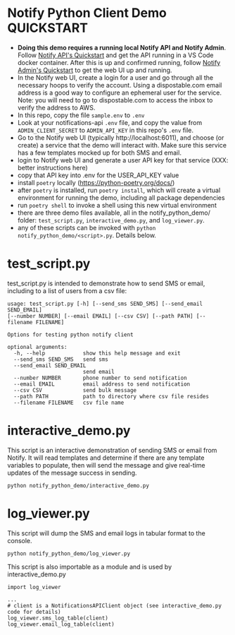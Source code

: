 # Notify Python Client Demo QUICKSTART

* **Doing this demo requires a running local Notify API and Notify Admin**. Follow [Notify API's Quickstart](https://github.com/GSA/notifications-api#quickstart) and get the API running in a VS Code docker container. After this is up and confirmed running, follow [Notify Admin's Quickstart](https://github.com/GSA/notifications-admin#quickstart) to get the web UI up and running. 
* In the Notify web UI, create a login for a user and go through all the necessary hoops to verify the account. Using a dispostable.com email address is a good way to configure an ephemeral user for the service. Note: you will need to go to dispostable.com to access the inbox to verify the address to AWS.
* In this repo, copy the file `sample.env` to `.env`
* Look at your notifications-api `.env` file, and copy the value from `ADMIN_CLIENT_SECRET` to `ADMIN_API_KEY` in this repo's `.env` file.
* Go to the Notify web UI (typically http://localhost:6011), and choose (or create) a service that the demo will interact with. Make sure this service has a few templates mocked up for both SMS and email.
* login to Notify web UI and generate a user API key for that service (XXX: better instructions here)
* copy that API key into .env for the USER_API_KEY value
* install `poetry` locally (https://python-poetry.org/docs/)
* after `poetry` is installed, run `poetry install`, which will create a virtual environment for running the demo, including all package dependencies
* run `poetry shell` to invoke a shell using this new virtual environment
* there are three demo files available, all in the notify_python_demo/ folder: `test_script.py`, `interactive_demo.py`, and `log_viewer.py`.
* any of these scripts can be invoked with `python notify_python_demo/<script>.py`. Details below.

# test_script.py

test_script.py is intended to demonstrate how to send SMS or email, including to a list of users from a csv file:

```
usage: test_script.py [-h] [--send_sms SEND_SMS] [--send_email SEND_EMAIL]
[--number NUMBER] [--email EMAIL] [--csv CSV] [--path PATH] [--filename FILENAME]

Options for testing python notify client

optional arguments:
  -h, --help            show this help message and exit
  --send_sms SEND_SMS   send sms
  --send_email SEND_EMAIL
                        send email
  --number NUMBER       phone number to send notification
  --email EMAIL         email address to send notification
  --csv CSV             send bulk message
  --path PATH           path to directory where csv file resides
  --filename FILENAME   csv file name
  ```

# interactive_demo.py

This script is an interactive demonstration of sending SMS or email from Notify. It will read templates and determine if there are any template variables to populate, then will send the message and give real-time updates of the message success in sending.

`python notify_python_demo/interactive_demo.py`

# log_viewer.py

This script will dump the SMS and email logs in tabular format to the console.

`python notify_python_demo/log_viewer.py`

This script is also importable as a module and is used by interactive_demo.py
```
import log_viewer

...
# client is a NotificationsAPIClient object (see interactive_demo.py code for details)
log_viewer.sms_log_table(client)
log_viewer.email_log_table(client)

```